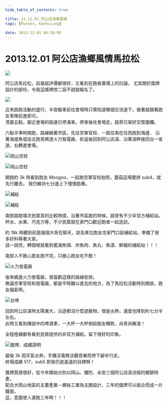 ```yaml
---
hide_table_of_contents: true

title: 13.12.01 阿公店漁鄉風情
tags: [Runner, Kaohsiung]

date: 2013-12-01 06:30:00
---
```


2013.12.01 阿公店漁鄉風情馬拉松
===========================

![](https://lh6.googleusercontent.com/-hun2j7UUfxY/UxlRnsbqTNI/AAAAAAAADfY/ZkdccBXZBAo/w800-h600-no/131201_nike.png)

阿公店馬拉松，前幾屆評價都很好，又看到在跑者廣場上的討論，
尤其關於獎牌設計的部份，令我這獎牌控二話不說就報名了。

![](https://lh6.googleusercontent.com/-Ugn_OgmCSUg/UwxTRpNDPeI/AAAAAAAACSM/kgTy5HFQJt0/s800-no/131201_0551-058.jpg)

近來路跑活動的盛行，半夜驅車前往會場時只需知道哪個交流道下，接著就跟著跑友車陣前進即可。  
清晨五點，鄰近會場的路邊已停滿車。停車後往會場走，路旁已架好交管圍欄。

六點半準時開跑，路線繞著市區，先往空軍官校、一路往南在往西跑到海邊、
沿著海堤魚塭往北跑至興達火力發電廠、折返後回到阿公店溪、沿著溪畔接回台一省道，右轉進會場。

![岡山空校](https://lh3.googleusercontent.com/-En8z-0CbNHw/UwxTQpy_9zI/AAAAAAAACSA/RxLRFPlqEcw/w800-h553-no/131201_0651-062.jpg)

![岡山空校](https://lh4.googleusercontent.com/-wXgk1-Lzvi4/UwxTRK36BaI/AAAAAAAACSI/dO6Br8pfPI8/w800-h553-no/131201_0652-065.jpg)

開跑約 3k 時看到跑友 Moogoo，一起跑空軍官校拍照，蘑菇這場要拼 sub4，就先行離去。
我仍維持七分速上下慢慢跑著。

![補給](https://lh6.googleusercontent.com/-6xwscuoLFag/UwxTWL7Zl7I/AAAAAAAACSk/-FbyyWyWFz4/w553-h800-no/131201_0851-066.jpg)

![補給](https://lh3.googleusercontent.com/-bLY08Eaw648/UwxTVyvLRaI/AAAAAAAACSc/FS8c4DpCAXA/w553-h800-no/131201_0852-068.jpg)

南部路跑場次民眾真的比較熱情，沿著市區跑的時候，路旁有不少非官方補給站。  
杯水、水果、巧克力等，不少民眾就在家門口歡迎跑者一起造訪。

約 18k 時聽到前面幾個大哥在聊天，談及某位跑友住家門口設補給站，準備了很多好料等著大家。  
話一說完，轉個彎就看到擺滿魚頭、炸魚肉、魚丸、魚湯、鮮蝦的補給站！！！

南部人不擔心跑友跑不完，只擔心跑友吃不飽！

![火力發電廠](https://lh4.googleusercontent.com/-bu9hgI_6tSI/UwxTWQgVwpI/AAAAAAAACSg/re82N42kM8M/w800-h553-no/131201_0912-074.jpg)

後來繞進火力發電廠，很喜歡這樣的路線安排。  
無論空軍官校和發電廠，都是平時難以進去的地方，為了馬拉松活動特別開放，跑友福氣啊。

![台啤](https://lh3.googleusercontent.com/-rFG36nK_Hb0/UwxTYkc9ylI/AAAAAAAACSs/2lWb7flxbGw/w800-h553-no/131201_1103-078.jpg)

回到阿公店溪時太陽漸大，沿途都沒什麼遮蔽物，很是炎熱，速度也降到約七分半左右。  
此時又看到傳說中的啤酒車，一大杯一大杯倒給跑友暢飲，尚青尚解渴！

全程陸續都有看到民眾提供的非官方補給，留下很好的印象。

![獎牌、成績證明](https://lh5.googleusercontent.com/-_3z1VnVCUMk/UwxTZRI9HdI/AAAAAAAACS0/8yyprk3PRLc/w553-h800-no/131201_1919-082.jpg)

最後 3k 因天氣炎熱，手機沒電無法聽音樂而停下腳步行走。  
終場成績 517，sub5 對我仍是遙遠的目標啊！

獎牌質感很好，從今年開始分別以岡山、彌陀、永安三個阿公店溪流經的鄉鎮特產，  
配合大岡山地區的主要產業－螺絲工業為主題設計，三年的獎牌可以組合而成一片鐘面，  
這，意圖使人連跑三年啊！！！

